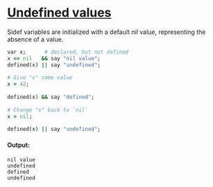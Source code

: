 [1]: http://rosettacode.org/wiki/Undefined_values

# [Undefined values][1]

Sidef variables are initialized with a default _nil_ value, representing the absence of a value.

```ruby
var x;      # declared, but not defined
x == nil   && say "nil value";
defined(x) || say "undefined";
 
# Give "x" some value
x = 42;
 
defined(x) && say "defined";
 
# Change "x" back to `nil`
x = nil;
 
defined(x) || say "undefined";
```

#### Output:
```
nil value
undefined
defined
undefined
```